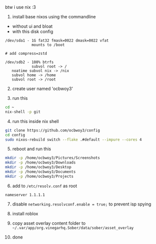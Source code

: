 btw i use nix :3

1. install base nixos using the commandline

- without ui and bloat
- with this disk config

```
/dev/sda1 - 1G fat32 fmask=0022 dmask=0022 vfat
            mounts to /boot

# add compress=zstd

/dev/sdb2 - 100% btrfs
            subvol root -> /
   noatime subvol nix -> /nix
   subvol home -> /home
   subvol root -> /root
```

2. create user named 'ocbwoy3'

3. run this

```bash
cd ~
nix-shell -p git
```

4. run this inside nix shell

```bash
git clone https://github.com/ocbwoy3/config
cd config
sudo nixos-rebuild switch --flake .#default --impure --cores 4
```

5. reboot and run this

```bash
mkdir -p /home/ocbwoy3/Pictures/Screenshots
mkdir -p /home/ocbwoy3/Downloads
mkdir -p /home/ocbwoy3/Desktop
mkdir -p /home/ocbwoy3/Documents
mkdir -p /home/ocbwoy3/Projects
```

6. add to `/etc/resolv.conf` as root

```
nameserver 1.1.1.1
```

7. disable `networking.resolvconf.enable = true;` to prevent isp spying

8. install roblox
   
9. copy asset overlay content folder to `~/.var/app/org.vinegarhq.Sober/data/sober/asset_overlay`

10. done
